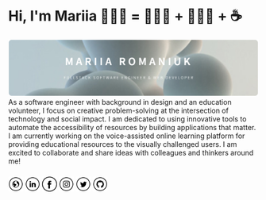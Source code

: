 # Hi, I'm Mariia 👩🏻‍💻 = 👩🏻‍🎨 + 👩🏻‍🔧 + ☕

<img src="https://github.com/mariiaromaniuk/mariiaromaniuk/blob/master/logo.png" alt="">
As a software engineer with background in design and an education volunteer, I focus on creative problem-solving at the intersection of technology and social impact. I am dedicated to using innovative tools to automate the accessibility of resources by building applications that matter. I am currently working on the voice-assisted online learning platform for providing educational resources to the visually challenged users. I am excited to collaborate and share ideas with colleagues and thinkers around me!

###

<a href="https://mariiaromaniuk.github.io" target="_blank"><img src="https://github.com/mariiaromaniuk/mariiaromaniuk/blob/master/www.png" alt="Website" width="30"></a>
<a href="https://www.linkedin.com/in/mariiaromaniuk/" target="_blank"><img src="https://github.com/mariiaromaniuk/mariiaromaniuk/blob/master/in.png" alt="LinkedIn" width="30"></a>
<a href="https://www.facebook.com/m.romaniiuk/" target="_blank"><img src="https://github.com/mariiaromaniuk/mariiaromaniuk/blob/master/fb.png" alt="Facebook" width="30"></a>
<a href="https://www.instagram.com/masha_zhukova/" target="_blank"><img src="https://github.com/mariiaromaniuk/mariiaromaniuk/blob/master/ig.png" alt="Instagram" width="30"></a>
<a href="https://twitter.com/mariiaromaniuk" target="_blank"><img src="https://github.com/mariiaromaniuk/mariiaromaniuk/blob/master/tw.png" alt="Twitter" width="30"></a>
<a href="https://github.com/mariiaromaniuk" target="_blank"><img src="https://github.com/mariiaromaniuk/mariiaromaniuk/blob/master/git.png" alt="GitHub" width="30"></a>
